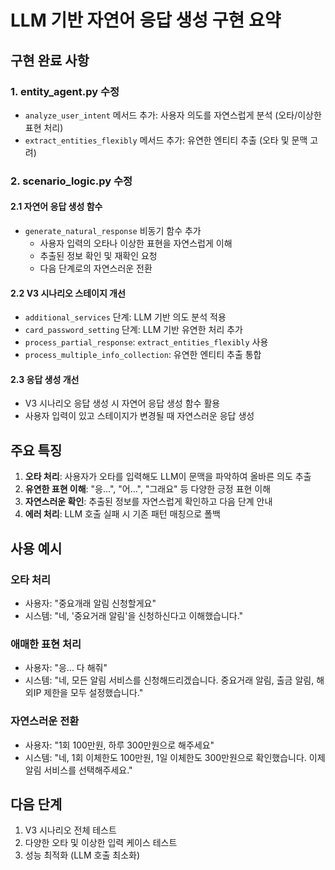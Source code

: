 # LLM 기반 자연어 응답 생성 구현 요약

## 구현 완료 사항

### 1. entity_agent.py 수정
- `analyze_user_intent` 메서드 추가: 사용자 의도를 자연스럽게 분석 (오타/이상한 표현 처리)
- `extract_entities_flexibly` 메서드 추가: 유연한 엔티티 추출 (오타 및 문맥 고려)

### 2. scenario_logic.py 수정

#### 2.1 자연어 응답 생성 함수
- `generate_natural_response` 비동기 함수 추가
  - 사용자 입력의 오타나 이상한 표현을 자연스럽게 이해
  - 추출된 정보 확인 및 재확인 요청
  - 다음 단계로의 자연스러운 전환

#### 2.2 V3 시나리오 스테이지 개선
- `additional_services` 단계: LLM 기반 의도 분석 적용
- `card_password_setting` 단계: LLM 기반 유연한 처리 추가
- `process_partial_response`: `extract_entities_flexibly` 사용
- `process_multiple_info_collection`: 유연한 엔티티 추출 통합

#### 2.3 응답 생성 개선
- V3 시나리오 응답 생성 시 자연어 응답 생성 함수 활용
- 사용자 입력이 있고 스테이지가 변경될 때 자연스러운 응답 생성

## 주요 특징

1. **오타 처리**: 사용자가 오타를 입력해도 LLM이 문맥을 파악하여 올바른 의도 추출
2. **유연한 표현 이해**: "응...", "어...", "그래요" 등 다양한 긍정 표현 이해
3. **자연스러운 확인**: 추출된 정보를 자연스럽게 확인하고 다음 단계 안내
4. **에러 처리**: LLM 호출 실패 시 기존 패턴 매칭으로 폴백

## 사용 예시

### 오타 처리
- 사용자: "중요개래 알림 신청할게요" 
- 시스템: "네, '중요거래 알림'을 신청하신다고 이해했습니다."

### 애매한 표현 처리
- 사용자: "응... 다 해줘"
- 시스템: "네, 모든 알림 서비스를 신청해드리겠습니다. 중요거래 알림, 출금 알림, 해외IP 제한을 모두 설정했습니다."

### 자연스러운 전환
- 사용자: "1회 100만원, 하루 300만원으로 해주세요"
- 시스템: "네, 1회 이체한도 100만원, 1일 이체한도 300만원으로 확인했습니다. 이제 알림 서비스를 선택해주세요."

## 다음 단계
1. V3 시나리오 전체 테스트
2. 다양한 오타 및 이상한 입력 케이스 테스트
3. 성능 최적화 (LLM 호출 최소화)
